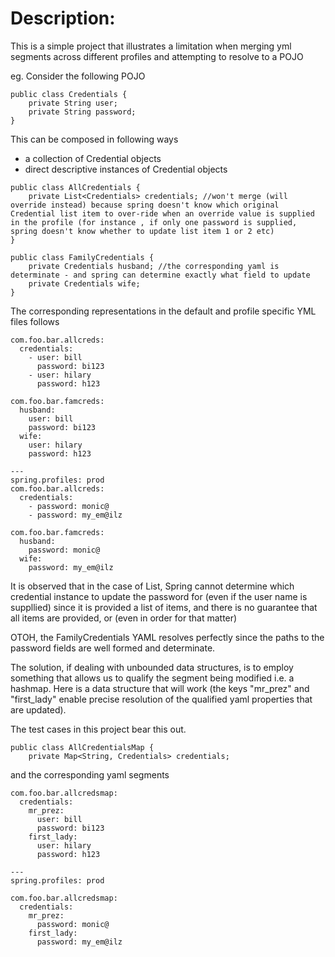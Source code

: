 # Description:
This is a simple project that illustrates a limitation when merging yml segments across
different profiles and attempting to resolve to a POJO

eg. 
Consider the following POJO
```
public class Credentials {
    private String user;
    private String password;
}
```
This can be composed in following ways 
* a collection of Credential objects
* direct descriptive instances of Credential objects  

```
public class AllCredentials {
    private List<Credentials> credentials; //won't merge (will override instead) because spring doesn't know which original Credential list item to over-ride when an override value is supplied in the profile (for instance , if only one password is supplied, spring doesn't know whether to update list item 1 or 2 etc)
}

public class FamilyCredentials {
    private Credentials husband; //the corresponding yaml is determinate - and spring can determine exactly what field to update
    private Credentials wife;
} 
``` 

The corresponding representations in the default and profile specific YML files follows
```
com.foo.bar.allcreds:
  credentials:
    - user: bill
      password: bi123
    - user: hilary
      password: h123

com.foo.bar.famcreds:
  husband:
    user: bill
    password: bi123
  wife:
    user: hilary
    password: h123

---
spring.profiles: prod
com.foo.bar.allcreds:
  credentials:
    - password: monic@
    - password: my_em@ilz

com.foo.bar.famcreds:
  husband:
    password: monic@
  wife:
    password: my_em@ilz    
```

It is observed that in the case of List<Credentials>, Spring cannot determine which credential instance to update the password 
for (even if the user name is suppllied) since it is provided a list of items, and there is no guarantee
that all items are provided, or (even in order for that matter)

OTOH, the FamilyCredentials YAML resolves perfectly since the paths to the password fields are well formed and determinate.

The solution, if dealing with unbounded data structures, is to employ something that allows us to qualify the segment being modified i.e. a hashmap.
Here is a data structure that will work (the keys "mr_prez" and "first_lady" enable precise resolution of the qualified yaml properties that are updated).

The test cases in this project bear this out.
```$xslt
public class AllCredentialsMap {
    private Map<String, Credentials> credentials;
```

and the corresponding yaml segments
```$xslt
com.foo.bar.allcredsmap:
  credentials:
    mr_prez:
      user: bill
      password: bi123
    first_lady:
      user: hilary
      password: h123

---
spring.profiles: prod

com.foo.bar.allcredsmap:
  credentials:
    mr_prez:
      password: monic@
    first_lady:
      password: my_em@ilz      
```